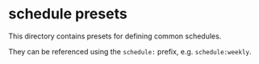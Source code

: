 # schedule presets

This directory contains presets for defining common schedules.

They can be referenced using the `schedule:` prefix, e.g. `schedule:weekly`.
